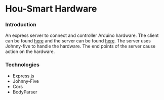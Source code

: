 # Hou-Smart Hardware

### Introduction

An express server to connect and controller Arduino hardware. The client can be found [here](https://github.com/ju-zp/Hou-Smart_client)
and the server can be found [here](https://github.com/ju-zp/Hou-Smart_server). The server uses Johnny-five to handle the hardware.
The end points of the server cause action on the hardware. 

### Technologies
* Express.js
* Johnny-Five
* Cors
* BodyParser


